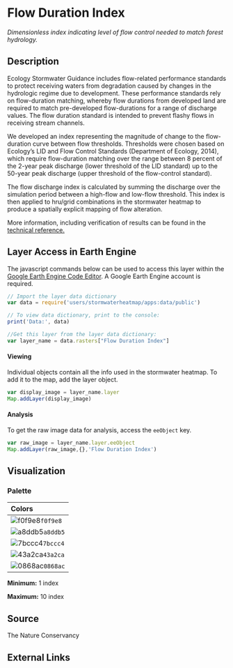 Flow Duration Index
================

*Dimensionless index indicating level of flow control needed to match forest hydrology.*

## Description

Ecology Stormwater Guidance includes flow-related performance standards
to protect receiving waters from degradation caused by changes in the
hydrologic regime due to development. These performance standards rely
on flow-duration matching, whereby flow durations from developed land
are required to match pre-developed flow-durations for a range of
discharge values. The flow duration standard is intended to prevent
flashy flows in receiving stream channels.

We developed an index representing the magnitude of change to the
flow-duration curve between flow thresholds. Thresholds were chosen
based on Ecology’s LID and Flow Control Standards (Department of
Ecology, 2014), which require flow-duration matching over the range
between 8 percent of the 2-year peak discharge (lower threshold of the
LID standard) up to the 50-year peak discharge (upper threshold of the
flow-control standard).

The flow discharge index is calculated by summing the discharge over the
simulation period between a high-flow and low-flow threshold. This index
is then applied to hru/grid combinations in the stormwater heatmap to
produce a spatially explicit mapping of flow alteration.

More information, including verification of results can be found in the
[technical reference.](/docs/Technical%20Reference/Components/Hydrology)

## Layer Access in Earth Engine

The javascript commands below can be used to access this layer within
the [Google Earth Engine Code
Editor](https://developers.google.com/earth-engine/guides/playground). A
Google Earth Engine account is required.

``` javascript
// Import the layer data dictionary
var data = require('users/stormwaterheatmap/apps:data/public')

// To view data dictionary, print to the console:
print('Data:', data)

//Get this layer from the layer data dictionary: 
var layer_name = data.rasters["Flow Duration Index"]
```

#### Viewing

Individual objects contain all the info used in the stormwater heatmap.
To add it to the map, add the layer object.

``` javascript
var display_image = layer_name.layer
Map.addLayer(display_image)
```

#### Analysis

To get the raw image data for analysis, access the `eeObject` key.

``` javascript
var raw_image = layer_name.layer.eeObject
Map.addLayer(raw_image,{},'Flow Duration Index')
```

## Visualization

### Palette

| Colors                                                                 |
|:-----------------------------------------------------------------------|
| ![f0f9e8](https://via.placeholder.com/15/f0f9e8/000000?text=+)`f0f9e8` |
| ![a8ddb5](https://via.placeholder.com/15/a8ddb5/000000?text=+)`a8ddb5` |
| ![7bccc4](https://via.placeholder.com/15/7bccc4/000000?text=+)`7bccc4` |
| ![43a2ca](https://via.placeholder.com/15/43a2ca/000000?text=+)`43a2ca` |
| ![0868ac](https://via.placeholder.com/15/0868ac/000000?text=+)`0868ac` |

**Minimum:** 1 index

**Maximum:** 10 index

## Source

The Nature Conservancy

## External Links

